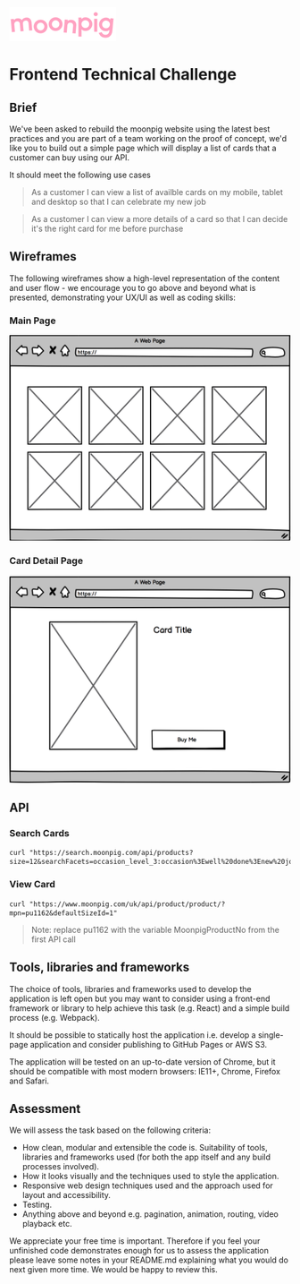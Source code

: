 
![alt text](img/moonpig-logo.png "Moonpig")

# Frontend Technical Challenge

## Brief

We've been asked to rebuild the moonpig website using the latest best practices and you are part of a team working on the proof of concept, we'd like you to build out a simple page which will display a list of cards that a customer can buy using our API.

It should meet the following use cases

> As a customer I can view a list of availble cards on my mobile, tablet and desktop so that I can celebrate my new job

> As a customer I can view a more details of a card so that I can decide it's the right card for me before purchase

## Wireframes

The following wireframes show a high-level representation of the content and user flow - we encourage you to go above and beyond what is presented, demonstrating your UX/UI as well as coding skills:

### Main Page
![alt text](img/wireframe1.png "Moonpig")

### Card Detail Page

![alt text](img/wireframe2.png "Moonpig")

## API

### Search Cards

```
curl "https://search.moonpig.com/api/products?size=12&searchFacets=occasion_level_3:occasion%3Ewell%20done%3Enew%20job"
```

### View Card

```
curl "https://www.moonpig.com/uk/api/product/product/?mpn=pu1162&defaultSizeId=1"
```

> Note: replace pu1162 with the variable MoonpigProductNo from the first API call

## Tools, libraries and frameworks

The choice of tools, libraries and frameworks used to develop the application is left open but you may want to consider using a front-end framework or library to help achieve this task (e.g. React) and a simple build process (e.g. Webpack).

It should be possible to statically host the application i.e. develop a single-page application and consider publishing to GitHub Pages or AWS S3.

The application will be tested on an up-to-date version of Chrome, but it should be compatible with most modern browsers: IE11+, Chrome, Firefox and Safari.

## Assessment
We will assess the task based on the following criteria:

- How clean, modular and extensible the code is.
Suitability of tools, libraries and frameworks used (for both the app itself and any build processes involved).
- How it looks visually and the techniques used to style the application.
- Responsive web design techniques used and the approach used for layout and accessibility.
- Testing.
- Anything above and beyond e.g. pagination, animation, routing, video playback etc.


We appreciate your free time is important. Therefore if you feel your unfinished code demonstrates enough for us to assess the application please leave some notes in your README.md explaining what you would do next given more time. We would be happy to review this.